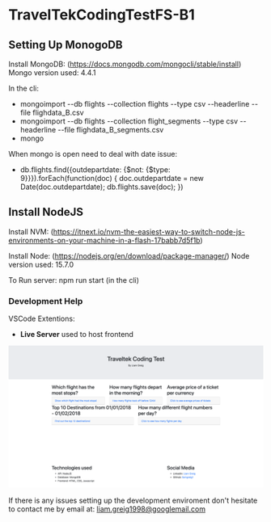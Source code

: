 # TravelTekCodingTestFS-B1

## Setting Up MonogoDB
 
Install MongoDB: (https://docs.mongodb.com/mongocli/stable/install)
Mongo version used: 4.4.1

In the cli:
- mongoimport --db flights --collection flights --type csv --headerline --file flighdata_B.csv
- mongoimport --db flights --collection flight_segments --type csv --headerline --file flighdata_B_segments.csv
- mongo

When mongo is open need to deal with date issue:
- db.flights.find({outdepartdate: {$not: {$type: 9}}}).forEach(function(doc) { doc.outdepartdate = new Date(doc.outdepartdate); db.flights.save(doc); })

## Install NodeJS

Install NVM: (https://itnext.io/nvm-the-easiest-way-to-switch-node-js-environments-on-your-machine-in-a-flash-17babb7d5f1b)

Install Node: (https://nodejs.org/en/download/package-manager/) 
Node version used: 15.7.0

To Run server: npm run start (in the cli)

### Development Help

VSCode Extentions: 
- **Live Server** used to host frontend

![Alt text](./img/Frontend.png?raw=true "Frontend Design")

If there is any issues setting up the development enviroment don't hesitate to contact me by email at: liam.greig1998@googlemail.com